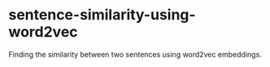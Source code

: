 # sentence-similarity-using-word2vec
Finding the similarity between two sentences using word2vec embeddings.

